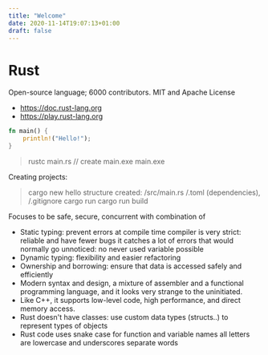 ```yaml
---
title: "Welcome"
date: 2020-11-14T19:07:13+01:00
draft: false
---
```

# Rust

Open-source language; 6000 contributors. MIT and Apache License 

- https://doc.rust-lang.org
- https://play.rust-lang.org

```rs
fn main() { 				
    println!("Hello!");
}
```
>rustc main.rs    // create main.exe
>main.exe

Creating projects:
>cargo new hello
  structure created: /src/main.rs /.toml (dependencies), /.gitignore
>cargo run
>cargo run build


Focuses to be safe, secure, concurrent with combination of 
- Static typing: prevent errors at compile time
  compiler is very strict: reliable and have fewer bugs
  it catches a lot of errors that would normally go unnoticed: no never used variable possible
- Dynamic typing: flexibility and easier refactoring
- Ownership and borrowing: ensure that data is accessed safely and efficiently
- Modern syntax and design, a mixture of assembler and a functional programming language, and it looks very strange to the uninitiated.
- Like C++, it supports low-level code, high performance, and direct memory access.
- Rust doesn't have classes: use custom data types (structs..) to represent types of objects
- Rust code uses snake case for function and variable names
  all letters are lowercase and underscores separate words